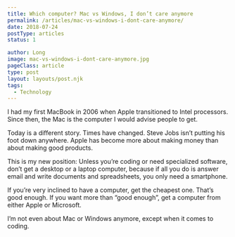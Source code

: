 ```yaml
---
title: Which computer? Mac vs Windows, I don’t care anymore
permalink: /articles/mac-vs-windows-i-dont-care-anymore/
date: 2018-07-24
postType: articles
status: 1

author: Long
image: mac-vs-windows-i-dont-care-anymore.jpg
pageClass: article
type: post
layout: layouts/post.njk
tags:
  - Technology
---
```


I had my first MacBook in 2006 when Apple transitioned to Intel processors. Since then, the Mac is the computer I would advise people to get.

Today is a different story. Times have changed. Steve Jobs isn’t putting his foot down anywhere. Apple has become more about making money than about making good products.

This is my new position: Unless you’re coding or need specialized software, don’t get a desktop or a laptop computer, because if all you do is answer email and write documents and spreadsheets, you only need a smartphone.

If you’re very inclined to have a computer, get the cheapest one. That’s good enough. If you want more than “good enough”, get a computer from either Apple or Microsoft.

I’m not even about Mac or Windows anymore, except when it comes to coding.
